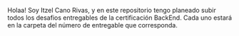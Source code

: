 Holaa!
Soy Itzel Cano Rivas, y en este repositorio tengo planeado subir todos los desafios entregables de la certificación BackEnd. 
Cada uno estará en la carpeta del número de entregable que corresponda.
